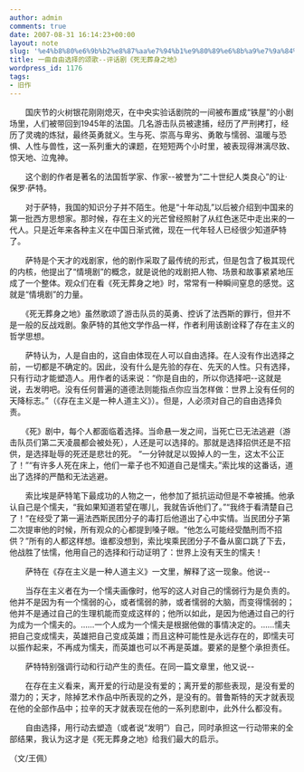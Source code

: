 ```yaml
---
author: admin
comments: true
date: 2007-08-31 16:14:23+00:00
layout: note
slug: '%e4%b8%80%e6%9b%b2%e8%87%aa%e7%94%b1%e9%80%89%e6%8b%a9%e7%9a%84%e9%a2%82%e6%ad%8c-%e8%af%84%e8%af%9d%e5%89%a7%e3%80%8a%e6%ad%bb%e6%97%a0%e8%91%ac%e8%ba%ab%e4%b9%8b%e5%9c%b0%e3%80%8b'
title: 一曲自由选择的颂歌--评话剧《死无葬身之地》
wordpress_id: 1176
tags:
- 旧作
---
```


　　国庆节的火树银花刚刚熄灭，在中央实验话剧院的一间被布置成“铁屋”的小剧场里，人们被带回到1945年的法国。几名游击队员被逮捕，经历了严刑拷打，经历了灵魂的炼狱，最终英勇就义。生与死、崇高与卑劣、勇敢与懦弱、温暖与恐惧、人性与兽性，这一系列重大的课题，在短短两个小时里，被表现得淋漓尽致、惊天地、泣鬼神。

　　这个剧的作者是著名的法国哲学家、作家--被誉为“二十世纪人类良心”的让·保罗·萨特。

　　对于萨特，我国的知识分子并不陌生。他是“十年动乱”以后被介绍到中国来的第一批西方思想家。那时候，存在主义的光芒曾经照射了从红色迷茫中走出来的一代人。只是近年来各种主义在中国日渐式微，现在一代年轻人已经很少知道萨特了。

　　萨特是个天才的戏剧家，他的剧作采取了最传统的形式，但是包含了极其现代的内核，他提出了“情境剧”的概念，就是说他的戏剧把人物、场景和故事紧紧地压成了一个整体。观众们在看《死无葬身之地》时，常常有一种瞬间窒息的感觉。这就是“情境剧”的力量。

　　《死无葬身之地》虽然歌颂了游击队员的英勇、控诉了法西斯的罪行，但并不是一般的反战戏剧。象萨特的其他文学作品一样，作者利用该剧诠释了存在主义的哲学思想。

　　萨特认为，人是自由的，这自由体现在人可以自由选择。在人没有作出选择之前，一切都是不确定的。因此，没有什么是先验的存在、先天的人性。只有选择，只有行动才能塑造人。用作者的话来说：“你是自由的，所以你选择吧--这就是说，去发明吧。没有任何普遍的道德法则能指点你应当怎样做：世界上没有任何的天降标志。”（《存在主义是一种人道主义》）。但是，人必须对自己的自由选择负责。

　　《死》剧中，每个人都面临着选择。当命悬一发之间，当死亡已无法逃避（游击队员们第二天凌晨都会被处死），人还是可以选择的。那就是选择招供还是不招供，是选择耻辱的死还是悲壮的死。 “一分钟就足以毁掉人的一生，这太不公正了！”“有许多人死在床上，他们一辈子也不知道自己是懦夫。”索比埃的这番话，道出了选择的严酷和无法逃避。

　　索比埃是萨特笔下最成功的人物之一，他参加了抵抗运动但是不幸被捕。他承认自己是个懦夫，“我如果知道若望在哪儿，我就告诉他们了。”“我终于看清楚自己了！”在经受了第一遍法西斯民团分子的毒打后他道出了心中实情。当民团分子第二次提审他的时候，所有观众的心都提到嗓子眼。“他怎么可能经受酷刑而不招供？”所有的人都这样想。谁都没想到，索比埃乘民团分子不备从窗口跳了下去，他战胜了怯懦，他用自己的选择和行动证明了：世界上没有天生的懦夫！

　　萨特在《存在主义是一种人道主义》一文里，解释了这一现象。他说--

　　当存在主义者在为一个懦夫画像时，他写的这人对自己的懦弱行为是负责的。他并不是因为有一个懦弱的心，或者懦弱的肺，或者懦弱的大脑，而变得懦弱的；他并不是通过自己的生理机能而变成这样的；他所以如此，是因为他通过自己的行为成为一个懦夫的。……一个人成为一个懦夫是根据他做的事情决定的。……懦夫把自己变成懦夫，英雄把自己变成英雄；而且这种可能性是永远存在的，即懦夫可以振作起来，不再成为懦夫，而英雄也可以不再是英雄。要紧的是整个承担责任。

　　萨特特别强调行动和行动产生的责任。在同一篇文章里，他又说--

　　在存在主义看来，离开爱的行动是没有爱的；离开爱的那些表现，是没有爱的潜力的；天才，除掉艺术作品中所表现的之外，是没有的。普鲁斯特的天才就表现在他的全部作品中；拉辛的天才就表现在他的一系列悲剧中，此外什么都没有。

　　自由选择，用行动去塑造（或者说“发明”）自己，同时承担这一行动带来的全部结果，我认为这才是《死无葬身之地》给我们最大的启示。

（文/王佩）

